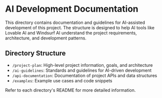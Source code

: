 
# AI Development Documentation

This directory contains documentation and guidelines for AI-assisted development of this project. The structure is designed to help AI tools like Lovable AI and Windsurf AI understand the project requirements, architecture, and development patterns.

## Directory Structure

- `/project-plan`: High-level project information, goals, and architecture
- `/ai-guidelines`: Standards and guidelines for AI-driven development
- `/api-documentation`: Documentation of project APIs and data structures
- `/examples`: Example use cases and code snippets

Refer to each directory's README for more detailed information.
